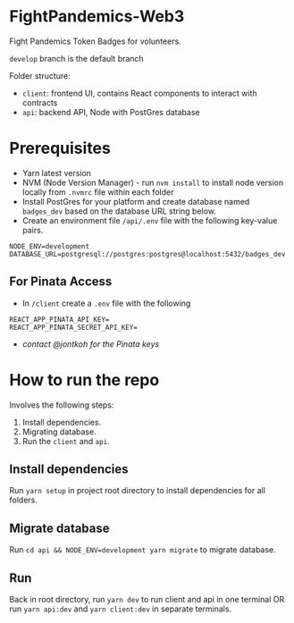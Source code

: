 # FightPandemics-Web3

Fight Pandemics Token Badges for volunteers.

`develop` branch is the default branch

Folder structure:
- `client`: frontend UI, contains React components to interact with contracts
- `api`: backend API, Node with PostGres database

# Prerequisites
- Yarn latest version
- NVM (Node Version Manager) - run `nvm install` to install node version locally from `.nvmrc` file within each folder
- Install PostGres for your platform and create database named `badges_dev` based on the database URL string below.
- Create an environment file `/api/.env` file with the following key-value pairs.
```
NODE_ENV=development
DATABASE_URL=postgresql://postgres:postgres@localhost:5432/badges_dev
```
## For Pinata Access
- In `/client` create a `.env` file with the following
```
REACT_APP_PINATA_API_KEY=
REACT_APP_PINATA_SECRET_API_KEY=
```
- *contact @jontkoh for the Pinata keys*

# How to run the repo
Involves the following steps:
1. Install dependencies.
2. Migrating database.
3. Run the `client` and `api`.

## Install dependencies
Run `yarn setup` in project root directory to install dependencies for all folders.

## Migrate database
Run `cd api && NODE_ENV=development yarn migrate` to migrate database.

## Run
Back in root directory, run `yarn dev` to run client and api in one terminal OR run `yarn api:dev` and `yarn client:dev` in separate terminals.

